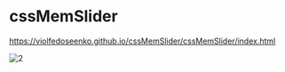 # cssMemSlider

https://violfedoseenko.github.io/cssMemSlider/cssMemSlider/index.html

![2](https://user-images.githubusercontent.com/57870726/185795349-3ea661cc-2125-4d35-b131-a8bcc992adfb.PNG)
